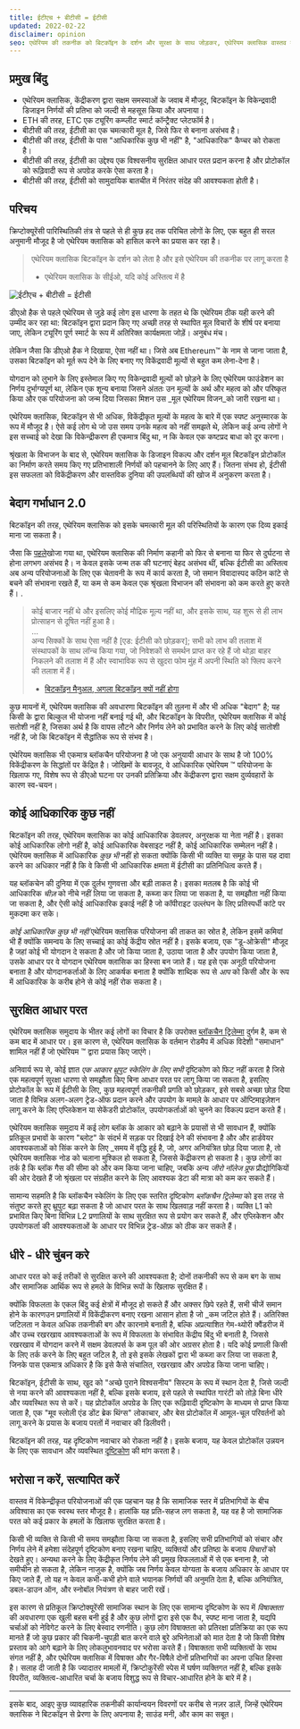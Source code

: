 ```yaml
---
title: ईटीएच + बीटीसी = ईटीसी
updated: 2022-02-22
disclaimer: opinion
seo: एथेरियम की तकनीक को बिटकॉइन के दर्शन और सुरक्षा के साथ जोड़कर, एथेरियम क्लासिक वास्तव में विकेन्द्रीकृत स्मार्ट कॉन्ट्रैक्ट प्लेटफॉर्म प्रदान करने में सक्षम है।
---
```


## प्रमुख बिंदु

- एथेरियम क्लासिक, केंद्रीकरण द्वारा सक्षम समस्याओं के जवाब में मौजूद, बिटकॉइन के विकेन्द्रवादी डिजाइन निर्णयों की प्रतिभा को जल्दी से महसूस किया और अपनाया।
- ETH की तरह, ETC एक ट्यूरिंग कम्प्लीट स्मार्ट कॉन्ट्रैक्ट प्लेटफॉर्म है।
- बीटीसी की तरह, ईटीसी का एक चमत्कारी मूल है, जिसे फिर से बनाना असंभव है।
- बीटीसी की तरह, ईटीसी के पास "आधिकारिक कुछ भी नहीं" है, "आधिकारिक" कैप्चर को रोकता है।
- बीटीसी की तरह, ईटीसी का उद्देश्य एक विश्वसनीय सुरक्षित आधार परत प्रदान करना है और प्रोटोकॉल को रूढ़िवादी रूप से अपग्रेड करके ऐसा करता है।
- बीटीसी की तरह, ईटीसी को सामुदायिक बातचीत में निरंतर संदेह की आवश्यकता होती है।

## परिचय

क्रिप्टोक्यूरेंसी पारिस्थितिकी तंत्र से पहले से ही कुछ हद तक परिचित लोगों के लिए, एक बहुत ही सरल अनुमानी मौजूद है जो एथेरियम क्लासिक को हासिल करने का प्रयास कर रहा है।

> एथेरियम क्लासिक बिटकॉइन के दर्शन को लेता है और इसे एथेरियम की तकनीक पर लागू करता है
> 
> - एथेरियम क्लासिक के सीईओ, यदि कोई अस्तित्व में है

![ईटीएच + बीटीसी = ईटीसी](./ethbtcetc.png)

डीएओ हैक से पहले एथेरियम से जुड़े कई लोग इस धारणा के तहत थे कि एथेरियम ठीक यही करने की उम्मीद कर रहा था: बिटकॉइन द्वारा प्रदान किए गए अच्छी तरह से स्थापित मूल विचारों के शीर्ष पर बनाया जाए, लेकिन ट्यूरिंग पूर्ण स्मार्ट के रूप में अतिरिक्त कार्यक्षमता जोड़ें। अनुबंध मंच।

लेकिन जैसा कि डीएओ हैक ने दिखाया, ऐसा नहीं था। जिसे अब Ethereum™ के नाम से जाना जाता है, उसका बिटकॉइन को मूर्त रूप देने के लिए बनाए गए विकेंद्रवादी मूल्यों से बहुत कम लेना-देना है।

योगदान को लुभाने के लिए इस्तेमाल किए गए विकेन्द्रवादी मूल्यों को छोड़ने के लिए एथेरियम फाउंडेशन का निर्णय दुर्भाग्यपूर्ण था, लेकिन एक शून्य बनाया जिसने अंततः उन मूल्यों के अर्थ और महत्व को और परिष्कृत किया और एक परियोजना को जन्म दिया जिसका मिशन उस _मूल एथेरियम विजन_को जारी रखना था।

एथेरियम क्लासिक, बिटकॉइन से भी अधिक, विकेंद्रीकृत मूल्यों के महत्व के बारे में एक स्पष्ट अनुस्मारक के रूप में मौजूद है। ऐसे कई लोग थे जो उस समय उनके महत्व को नहीं समझते थे, लेकिन कई अन्य लोगों ने इस सच्चाई को देखा कि विकेन्द्रीकरण ही एकमात्र बिंदु था, न कि केवल एक कष्टप्रद बाधा को दूर करना।

श्रृंखला के विभाजन के बाद से, एथेरियम क्लासिक के डिजाइन विकल्प और दर्शन मूल बिटकॉइन प्रोटोकॉल का निर्माण करते समय किए गए प्रतिभाशाली निर्णयों को पहचानने के लिए आए हैं। जितना संभव हो, ईटीसी इस सफलता को विकेंद्रीकरण और वास्तविक दुनिया की उपलब्धियों की खोज में अनुकरण करता है।

## बेदाग गर्भाधान 2.0

बिटकॉइन की तरह, एथेरियम क्लासिक को इसके चमत्कारी मूल की परिस्थितियों के कारण एक दिव्य इकाई माना जा सकता है।

जैसा कि [पहले](/why-classic/genesis#the-immaculate-conception)खोजा गया था, एथेरियम क्लासिक की निर्माण कहानी को फिर से बनाना या फिर से दुर्घटना से होना लगभग असंभव है। न केवल इसके जन्म तक की घटनाएं बेहद असंभव थीं, बल्कि ईटीसी का अस्तित्व अब अन्य परियोजनाओं के लिए एक चेतावनी के रूप में कार्य करता है, जो समान विवादास्पद कठिन कांटे से बचने की संभावना रखते हैं, या कम से कम केवल एक श्रृंखला विभाजन की संभावना को कम करते हुए करते हैं। .

> कोई बाजार नहीं थे और इसलिए कोई मौद्रिक मूल्य नहीं था, और इसके साथ, यह शुरू से ही लाभ प्रोत्साहन से दूषित नहीं हुआ है।  
> ...  
> अन्य सिक्कों के साथ ऐसा नहीं है [एड: ईटीसी को छोड़कर]; सभी को लाभ की तलाश में संस्थापकों के साथ लॉन्च किया गया, जो निवेशकों से समर्थन प्राप्त कर रहे हैं जो थोड़ा बाहर निकलने की तलाश में हैं और स्वाभाविक रूप से खुदरा फोम मुंह में अपनी स्थिति को फ्लिप करने की तलाश में हैं।
> 
> - [बिटकॉइन मैनुअल, अगला बिटकॉइन क्यों नहीं होगा](https://thebitcoinmanual.com/articles/why-there-wont-be-a-next-bitcoin/)

कुछ मायनों में, एथेरियम क्लासिक की अवधारणा बिटकॉइन की तुलना में और भी अधिक "बेदाग" है; यह किसी के द्वारा बिल्कुल भी योजना नहीं बनाई गई थी, और बिटकॉइन के विपरीत, एथेरियम क्लासिक में कोई सतोशी नहीं है, जिसका अर्थ है कि वापस लौटने और निर्णय लेने को प्रभावित करने के लिए कोई सातोशी नहीं है, जो कि बिटकॉइन में सैद्धांतिक रूप से संभव है।

एथेरियम क्लासिक भी एकमात्र ब्लॉकचैन परियोजना है जो एक अनुयायी आधार के साथ है जो 100% विकेंद्रीकरण के सिद्धांतों पर केंद्रित है। जोखिमों के बावजूद, वे आधिकारिक एथेरियम ™ परियोजना के खिलाफ गए, विशेष रूप से डीएओ घटना पर उनकी प्रतिक्रिया और केंद्रीकरण द्वारा सक्षम दुर्व्यवहारों के कारण स्व-चयन।

## कोई आधिकारिक कुछ नहीं

बिटकॉइन की तरह, एथेरियम क्लासिक का कोई आधिकारिक डेवलपर, अनुरक्षक या नेता नहीं है। इसका कोई आधिकारिक लोगो नहीं है, कोई आधिकारिक वेबसाइट नहीं है, कोई आधिकारिक सम्मेलन नहीं है। एथेरियम क्लासिक में आधिकारिक _कुछ भी_ नहीं हो सकता क्योंकि किसी भी व्यक्ति या समूह के पास यह दावा करने का अधिकार नहीं है कि वे किसी भी आधिकारिक क्षमता में ईटीसी का प्रतिनिधित्व करते हैं।

यह ब्लॉकचेन की दुनिया में एक दुर्लभ गुणवत्ता और बड़ी ताकत है। इसका मतलब है कि कोई भी आधिकारिक _चीज़_ को नीचे नहीं लिया जा सकता है, कब्जा कर लिया जा सकता है, या समझौता नहीं किया जा सकता है, और ऐसी कोई आधिकारिक इकाई नहीं है जो कॉपीराइट उल्लंघन के लिए प्रतिस्पर्धी कांटे पर मुकदमा कर सके।

_कोई आधिकारिक कुछ भी नहीं_ एथेरियम क्लासिक परियोजना की ताकत का स्रोत है, लेकिन इसमें कमियां भी हैं क्योंकि समन्वय के लिए सच्चाई का कोई केंद्रीय स्रोत नहीं है। इसके बजाय, एक "डू-ओक्रेसी" मौजूद है जहां कोई भी योगदान दे सकता है और जो किया जाता है, उठाया जाता है और उपयोग किया जाता है, उसके आधार पर वे योगदान एथेरियम क्लासिक का हिस्सा बन जाते हैं। यह इसे एक अनूठी परियोजना बनाता है और योगदानकर्ताओं के लिए आकर्षक बनाता है क्योंकि शाब्दिक रूप से _आप_ को किसी और के रूप में आधिकारिक के करीब होने से कोई नहीं रोक सकता है।

## सुरक्षित आधार परत

एथेरियम क्लासिक समुदाय के भीतर कई लोगों का विचार है कि उपरोक्त [ब्लॉकचैन ट्रिलेम्मा](/why-classic/decentralism#the-blockchain-trilemma) दुर्गम है, कम से कम बाद में आधार पर। इस कारण से, एथेरियम क्लासिक के वर्तमान रोडमैप में अधिक विदेशी "समाधान" शामिल नहीं हैं जो एथेरियम ™ द्वारा प्रयास किए जाएंगे।

अनिवार्य रूप से, कोई ज्ञात _एक आकार थ्रूपुट स्केलिंग के लिए सभी_ दृष्टिकोण को फिट नहीं करता है जिसे एक महत्वपूर्ण सुरक्षा धारणा से समझौता किए बिना आधार परत पर लागू किया जा सकता है, इसलिए प्रोटोकॉल के रूप में ईटीसी के लिए, कुछ महत्वपूर्ण तकनीकी प्रगति को छोड़कर, इसे सबसे अच्छा छोड़ दिया जाता है विभिन्न अलग-अलग ट्रेड-ऑफ प्रदान करने और उपयोग के मामले के आधार पर ऑप्टिमाइज़ेशन लागू करने के लिए एप्लिकेशन या सेकेंडरी प्रोटोकॉल, उपयोगकर्ताओं को चुनने का विकल्प प्रदान करते हैं।

एथेरियम क्लासिक समुदाय में कई लोग ब्लॉक के आकार को बढ़ाने के प्रयासों से भी सावधान हैं, क्योंकि प्रतिकूल प्रभावों के कारण "ब्लोट" के संदर्भ में सड़क पर दिखाई देने की संभावना है और</em> और हार्डवेयर आवश्यकताओं को सिंक करने के लिए _समय में वृद्धि हुई है, जो, अगर अनियंत्रित छोड़ दिया जाता है, तो एथेरियम क्लासिक नोड को चलाना मुश्किल हो सकता है, जिससे केंद्रीकरण हो सकता है। कुछ लोगों का तर्क है कि ब्लॉक गैस की सीमा को और कम किया जाना चाहिए, जबकि अन्य _जीरो नॉलेज प्रूफ_ प्रौद्योगिकियों की ओर देखते हैं जो श्रृंखला पर संग्रहीत करने के लिए आवश्यक डेटा की मात्रा को कम कर सकते हैं।</p>

सामान्य सहमति है कि ब्लॉकचैन स्केलिंग के लिए एक स्तरित दृष्टिकोण _ब्लॉकचैन ट्रिलेम्मा_ को इस तरह से संतुष्ट करते हुए थ्रूपुट बढ़ा सकता है जो आधार परत के साथ खिलवाड़ नहीं करता है। व्यक्ति L1 को प्रभावित किए बिना विभिन्न L2 प्रणालियों के साथ सुरक्षित रूप से प्रयोग कर सकते हैं, और एप्लिकेशन और उपयोगकर्ता की आवश्यकताओं के आधार पर विभिन्न ट्रेड-ऑफ़ को ठीक कर सकते हैं।

## धीरे - धीरे चुंबन करे

आधार परत को कई तरीकों से सुरक्षित करने की आवश्यकता है; दोनों तकनीकी रूप से कम बग के साथ और सामाजिक आर्थिक रूप से हमले के विभिन्न रूपों के खिलाफ सुरक्षित हैं।

क्योंकि विफलता के एकल बिंदु कई क्षेत्रों में मौजूद हो सकते हैं और अक्सर छिपे रहते हैं, सभी चीजें समान होने के कारण</em>उन प्रणालियों में विकेंद्रीकरण बनाए रखना आसान होता है जो _कम जटिल होते हैं। अतिरिक्त जटिलता न केवल अधिक तकनीकी बग और कारनामे बनाती है, बल्कि अप्रत्याशित गेम-थ्योरी क्वैंडरीज में और उच्च रखरखाव आवश्यकताओं के रूप में विफलता के संभावित केंद्रीय बिंदु भी बनाती है, जिससे रखरखाव में योगदान करने में सक्षम डेवलपर्स के कम पूल की ओर अग्रसर होता है। यदि कोई प्रणाली किसी के लिए तर्क करने के लिए बहुत जटिल है, तो इसे इसके लेखकों द्वारा भी कब्जा कर लिया जा सकता है, जिनके पास एकमात्र अधिकार है कि इसे कैसे संचालित, रखरखाव और अपग्रेड किया जाना चाहिए।</p>

बिटकॉइन, ईटीसी के साथ, खुद को "अच्छे पुराने विश्वसनीय" सिस्टम के रूप में स्थान देता है, जिसे जल्दी से नया करने की आवश्यकता नहीं है, बल्कि इसके बजाय, इसे पहले से स्थापित गारंटी को तोड़े बिना धीरे और व्यवस्थित रूप से करें। यह प्रोटोकॉल अपग्रेड के लिए एक रूढ़िवादी दृष्टिकोण के माध्यम से प्राप्त किया जाता है, एक "मूव स्लोली एंड डोंट ब्रेक थिंग्स" लोकाचार, और बेस प्रोटोकॉल में आमूल-चूल परिवर्तनों को लागू करने के प्रयास के बजाय परतों में नवाचार की डिलीवरी।

बिटकॉइन की तरह, यह दृष्टिकोण नवाचार को रोकता नहीं है। इसके बजाय, यह केवल प्रोटोकॉल उन्नयन के लिए एक सावधान और व्यवस्थित [दृष्टिकोण](/knowledge/future#upgrade-process) की मांग करता है।

## भरोसा न करें, सत्यापित करें

वास्तव में विकेन्द्रीकृत परियोजनाओं की एक पहचान यह है कि सामाजिक स्तर में प्रतिभागियों के बीच अविश्वास का एक स्वस्थ स्तर मौजूद है। हालांकि यह प्रति-सहज लग सकता है, यह वह है जो सामाजिक परत को कई प्रकार के हमलों के खिलाफ सुरक्षित करता है।

किसी भी व्यक्ति से किसी भी समय समझौता किया जा सकता है, इसलिए सभी प्रतिभागियों को संचार और निर्णय लेने में हमेशा संदेहपूर्ण दृष्टिकोण बनाए रखना चाहिए, व्यक्तियों और प्रतिष्ठा के बजाय _विचारों_ को देखते हुए। अन्यथा करने के लिए केंद्रीकृत निर्णय लेने की प्रमुख विफलताओं में से एक बनाना है, जो समीचीन हो सकता है, लेकिन नाजुक है, क्योंकि जब निर्णय केवल योग्यता के बजाय अधिकार के आधार पर किए जाते हैं, तो यह न केवल कभी-कभी होने वाले भयानक निर्णयों की अनुमति देता है, बल्कि अनियंत्रित, डबल-डाउन ऑन, और स्नोबॉल नियंत्रण से बाहर जारी रखें।

इस कारण से प्रतिकूल क्रिप्टोक्यूरेंसी सामाजिक स्थान के लिए एक सामान्य दृष्टिकोण के रूप में *विषाक्तता* की अवधारणा एक खुली बहस बनी हुई है और कुछ लोगों द्वारा इसे एक वैध, स्पष्ट माना जाता है, यद्यपि चर्चाओं को नेविगेट करने के लिए बेस्वाद रणनीति। कुछ लोग विषाक्तता को प्रतिरक्षा प्रतिक्रिया का एक रूप मानते हैं जो कुछ प्रकार की चिकनी-चुपड़ी बात करने वाले बुरे अभिनेताओं को मात देता है जो किसी विशेष प्रस्ताव को आगे बढ़ाने के लिए लोकलुभावनवाद पर भरोसा करते हैं। विषाक्तता सभी व्यक्तित्वों के साथ संगत नहीं है, और एथेरियम क्लासिक में विषाक्त और गैर-विषैले दोनों प्रतिभागियों का अपना उचित हिस्सा है। सलाह दी जाती है कि ज्यादातर मामलों में, क्रिप्टोकुरेंसी स्पेस में घर्षण व्यक्तिगत नहीं है, बल्कि इसके विपरीत, व्यक्तित्व-आधारित चर्चा के बजाय विशुद्ध रूप से विचार-आधारित होने के बारे में है।

---

इसके बाद, आइए कुछ व्यावहारिक तकनीकी कार्यान्वयन विवरणों पर करीब से नज़र डालें, जिन्हें एथेरियम क्लासिक ने बिटकॉइन से प्रेरणा के लिए अपनाया है; साउंड मनी, और काम का सबूत।
